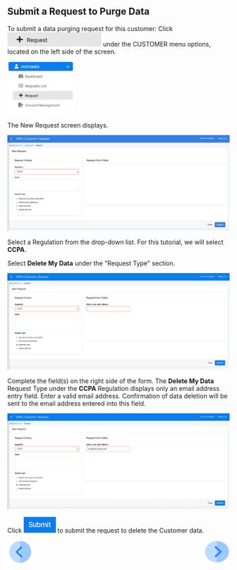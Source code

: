 ## Submit a Request to Purge Data

To submit a data purging request for this customer:
Click ![image](../images/Customer_Request.jpg) under the CUSTOMER menu options, located on the left side of the screen. 

<img src="../images/Customer_Request_LeftPanel.png" width="30%" height="30%">

The New Request screen displays.

![image](../images/Customer_Request_Landing.png)

Select a Regulation from the drop-down list. For this tutorial, we will select **CCPA**.

Select **Delete My Data** under the "Request Type" section.

![image](../images/06_02_Purging_New_Request.png)

Complete the field(s) on the right side of the form. The **Delete My Data** Request Type under the **CCPA** Regulation displays only an email address entry field. Enter a valid email address. Confirmation of data deletion will be sent to the email address entered into this field. 

![image](../images/06_03_Purging_New_Request.png)     

Click ![image](../images/06_ICON_Submit.png) to submit the request to delete the Customer data.



[![Previous](../images/Previous.png)]( 03_02_Purging_Login.md)[<img align="right" width="60" height="54" src="../images/Next.png">](03_04_Purging_Ensure_Marked_Complete.md)
